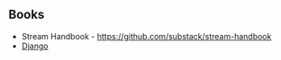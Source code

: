 ## Books

* Stream Handbook - https://github.com/substack/stream-handbook
* [Django](./django#books)
